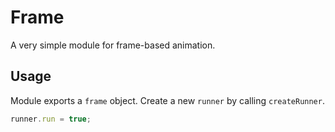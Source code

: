 Frame
=====

A very simple module for frame-based animation.

Usage
-----

Module exports a `frame` object. Create a new `runner` by calling `createRunner`.



```js
runner.run = true;
```
